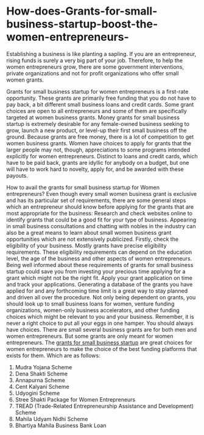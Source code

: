 # How-does-Grants-for-small-business-startup-boost-the-women-entrepreneurs-

Establishing a business is like planting a sapling. If you are an entrepreneur, rising funds is surely a very big part of your job. Therefore, to help the women entrepreneurs grow, there are some government interventions, private organizations and not for profit organizations who offer small women grants.

Grants for small business startup for women entrepreneurs is a first-rate opportunity. These grants are primarily free funding that you do not have to pay back, a bit different small business loans and credit cards. Some grant choices are open to all entrepreneurs and some of them are specifically targeted at women business grants.
Money grants for small business startup is extremely desirable for any female-owned business seeking to grow, launch a new product, or level-up their first small business off the ground. Because grants are free money, there is a lot of competition to get women business grants. Women have choices to apply for grants that the larger people may not, though, appreciations to some programs intended explicitly for women entrepreneurs. Distinct to loans and credit cards, which have to be paid back, grants are idyllic for anybody on a budget, but one will have to work hard to novelty, apply for, and be awarded with these payouts.

How to avail the grants for small business startup for Women entrepreneurs?
Even though every small women business grant is exclusive and has its particular set of requirements, there are some general steps which an entrepreneur should know before applying for the grants that are most appropriate for the business:
Research and check websites online to identify grants that could be a good fit for your type of business. Appearing in small business consultations and chatting with nobles in the industry can also be a great means to learn about small women business grant opportunities which are not extensively publicized.
Firstly, check the eligibility of your business. Mostly grants have precise eligibility requirements. These eligibility requirements can depend on the education level, the age of the business and other aspects of women entrepreneurs. Being well informed about these requirements of grants for small business startup could save you from investing your precious time applying for a grant which might not be the right fit.
Apply your grant application on time and track your applications. Generating a database of the grants you have applied for and any forthcoming time limit is a great way to stay planned and driven all over the procedure.
Not only being dependent on grants, you should look up to small business loans for women, venture funding organizations, women-only business accelerators, and other funding choices which might be relevant to you and your business. Remember, it is never a right choice to put all your eggs in one hamper. You should always have choices.
There are small several business grants are for both men and women entrepreneurs. But some grants are only meant for women entrepreneurs. The <a href="https://www.empoweress.in/how-it-works/">grants for small business startup</a> are great choices for women entrepreneurs to make the choice of the best funding platforms that exists for them. Which are as follows:
1.	Mudra Yojana Scheme
2.	Dena Shakti Scheme
3.	Annapurna Scheme
4.	Cent Kalyani Scheme
5.	Udyogini Scheme
6.	Stree Shakti Package for Women Entrepreneurs
7.	TREAD (Trade-Related Entrepreneurship Assistance and Development) Scheme
8.	Mahila Udyam Nidhi Scheme
9.	Bhartiya Mahila Business Bank Loan
